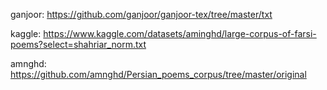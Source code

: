 ganjoor: https://github.com/ganjoor/ganjoor-tex/tree/master/txt

kaggle: https://www.kaggle.com/datasets/aminghd/large-corpus-of-farsi-poems?select=shahriar_norm.txt

amnghd: https://github.com/amnghd/Persian_poems_corpus/tree/master/original


